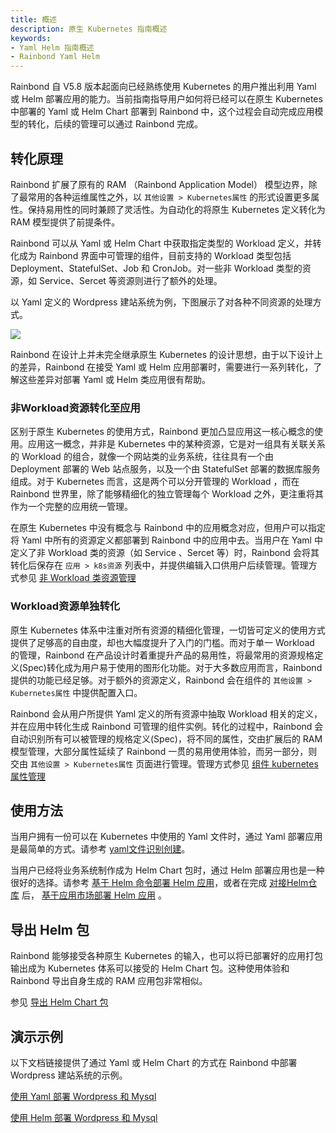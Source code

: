 ```yaml
---
title: 概述
description: 原生 Kubernetes 指南概述
keywords:
- Yaml Helm 指南概述
- Rainbond Yaml Helm
---
```


Rainbond 自 V5.8 版本起面向已经熟练使用 Kubernetes 的用户推出利用 Yaml 或 Helm 部署应用的能力。当前指南指导用户如何将已经可以在原生 Kubernetes 中部署的 Yaml 或 Helm Chart 部署到 Rainbond 中，这个过程会自动完成应用模型的转化，后续的管理可以通过 Rainbond 完成。

## 转化原理

Rainbond 扩展了原有的 RAM （Rainbond Application Model） 模型边界，除了最常用的各种运维属性之外，以  `其他设置 > Kubernetes属性` 的形式设置更多属性。保持易用性的同时兼顾了灵活性。为自动化的将原生 Kubernetes 定义转化为 RAM 模型提供了前提条件。

Rainbond 可以从 Yaml 或 Helm Chart 中获取指定类型的 Workload 定义，并转化成为 Rainbond 界面中可管理的组件，目前支持的 Workload 类型包括 Deployment、StatefulSet、Job 和 CronJob。对一些非 Workload 类型的资源，如 Service、Sercet 等资源则进行了额外的处理。

以 Yaml 定义的 Wordpress 建站系统为例，下图展示了对各种不同资源的处理方式。

<img src="https://static.goodrain.com/wechat/import-exist-resource-to-rainbond/import-exist-resource-to-rainbond-2.png"/>

Rainbond 在设计上并未完全继承原生 Kubernetes 的设计思想，由于以下设计上的差异，Rainbond 在接受 Yaml 或 Helm 应用部署时，需要进行一系列转化，了解这些差异对部署 Yaml 或 Helm 类应用很有帮助。

### 非Workload资源转化至应用

区别于原生 Kubernetes 的使用方式，Rainbond 更加凸显应用这一核心概念的使用。应用这一概念，并非是 Kubernetes 中的某种资源，它是对一组具有关联关系的 Workload 的组合，就像一个网站类的业务系统，往往具有一个由 Deployment 部署的 Web 站点服务，以及一个由 StatefulSet 部署的数据库服务组成。对于 Kubernetes 而言，这是两个可以分开管理的 Workload ，而在 Rainbond 世界里，除了能够精细化的独立管理每个 Workload 之外，更注重将其作为一个完整的应用统一管理。

在原生 Kubernetes 中没有概念与 Rainbond 中的应用概念对应，但用户可以指定将 Yaml 中所有的资源定义都部署到 Rainbond 中的应用中去。当用户在 Yaml 中定义了非 Workload 类的资源（如 Service 、Sercet 等）时，Rainbond 会将其转化后保存在 `应用 > k8s资源` 列表中，并提供编辑入口供用户后续管理。管理方式参见 [非 Workload 类资源管理](/docs/kubernetes-native-guide/import-manage/non-workload)

### Workload资源单独转化

原生 Kubernetes 体系中注重对所有资源的精细化管理，一切皆可定义的使用方式提供了足够高的自由度，却也大幅度提升了入门的门槛。而对于单一 Workload 的管理，Rainbond 在产品设计时着重提升产品的易用性，将最常用的资源规格定义(Spec)转化成为用户易于使用的图形化功能。对于大多数应用而言，Rainbond 提供的功能已经足够。对于额外的资源定义，Rainbond 会在组件的 `其他设置 > Kubernetes属性` 中提供配置入口。

Rainbond 会从用户所提供 Yaml 定义的所有资源中抽取 Workload 相关的定义，并在应用中转化生成 Rainbond 可管理的组件实例。转化的过程中，Rainbond 会自动识别所有可以被管理的规格定义(Spec)，将不同的属性，交由扩展后的 RAM 模型管理，大部分属性延续了 Rainbond 一贯的易用使用体验，而另一部分，则交由 `其他设置 > Kubernetes属性` 页面进行管理。管理方式参见 [组件 kubernetes 属性管理](../../use-manual/k8s-attribute.md)


## 使用方法

当用户拥有一份可以在 Kubernetes 中使用的 Yaml 文件时，通过 Yaml 部署应用是最简单的方式。请参考 [yaml文件识别创建](/docs/kubernetes-native-guide/yaml/create)。

当用户已经将业务系统制作成为 Helm Chart 包时，通过 Helm 部署应用也是一种很好的选择。请参考 [基于 Helm 命令部署 Helm 应用](/docs/kubernetes-native-guide/helm/helm-cmd-install)，或者在完成 [对接Helm仓库](/docs/kubernetes-native-guide/helm/docking_helm_store) 后， [基于应用市场部署 Helm 应用](/docs/kubernetes-native-guide/helm/creation-process) 。

## 导出 Helm 包

Rainbond 能够接受各种原生 Kubernetes 的输入，也可以将已部署好的应用打包输出成为 Kubernetes 体系可以接受的 Helm Chart 包。这种使用体验和 Rainbond 导出自身生成的 RAM 应用包非常相似。

参见 [导出 Helm Chart 包](/docs/kubernetes-native-guide/helm/export-chart)

## 演示示例

以下文档链接提供了通过 Yaml 或 Helm Chart 的方式在 Rainbond 中部署 Wordpress 建站系统的示例。

[使用 Yaml 部署 Wordpress 和 Mysql](/docs/kubernetes-native-guide/yaml/example)

[使用 Helm 部署 Wordpress 和 Mysql](/docs/kubernetes-native-guide/helm/example)


